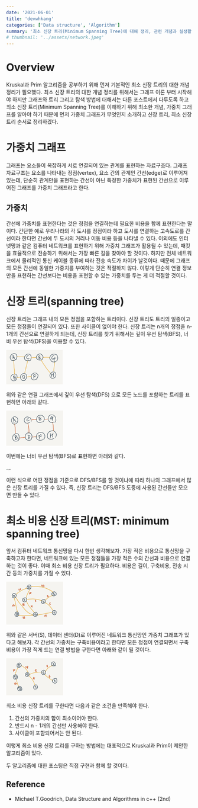 ```yaml
---
date: '2021-06-01'
title: 'devwhkang'
categories: ['Data structure', 'Algorithm']
summary: '최소 신장 트리(Minimum Spanning Tree)에 대해 정리, 관련 개념과 실생활 응용을 다뤘습니다.'
# thumbnail: '../assets/network.jpeg'
---
```


# Overview

Kruskal과 Prim 알고리즘을 공부하기 위해 먼저 기본적인 최소 신장 트리의 대한 개념 정리가 필요했다. 최소 신장 트리의 대한 개념 정리를 위해서는 그래프 이론 부터 시작해야 하지만 그래프와 트리 그리고 탐색 방법에 대해서는 다른 포스트에서 다루도록 하고 최소 신장 트리(Minimum Spanning Tree)를 이해하기 위해 최소한 개념, 가중치 그래프를 알아야 하기 때문에 먼저 가중치 그래프가 무엇인지 소개하고 신장 트리, 최소 신장 트리 순서로 정리하겠다.

# 가중치 그래프

그래프는 요소들이 복잡하게 서로 연결되어 있는 관계를 표현하는 자료구조다. 그래프 자료구조는 요소를 나타내는 정점(vertex), 요소 간의 관계인 간선(edge)로 이루어져 있는데, 단순히 관계만을 표현하는 간선이 아닌 특정한 가중치가 표현된 간선으로 이루어진 그래프를 가중치 그래프라고 한다.

## 가중치

간선에 가중치를 표현한다는 것은 정점을 연결하는데 필요한 비용을 함께 표현한다는 말이다. 간단한 예로 우리나라의 각 도시를 정점이라 하고 도시를 연결하는 고속도로를 간선이라 한다면 간선에 두 도시의 거리나 이동 비용 등을 나타낼 수 있다. 이외에도 인터넷망과 같은 컴퓨터 네트워크를 표현하기 위해 가중치 그래프가 활용될 수 있는데, 패킷을 효율적으로 전송하기 위해서는 가장 빠른 길을 찾아야 할 것이다. 하지만 전체 네트워크에서 물리적인 통신 케이블 종류에 따라 전송 속도가 차이가 날것이다. 때문에 그래프의 모든 간선에 동일한 가중치를 부여하는 것은 적절하지 않다. 이렇게 단순히 연결 정보만을 표현하는 간선보다는 비용을 표현할 수 있는 가중치를 두는 게 더 적절할 것이다.

# 신장 트리(spanning tree)

신장 트리는 그래프 내의 모든 정점을 포함하는 트리이다. 신장 트리도 트리의 일종이고 모든 정점들이 연결되어 있다. 또한 사이클이 없어야 한다. 신장 트리는 n개의 정점을 n-1개의 간선으로 연결하게 되는데, 신장 트리를 찾기 위해서는 깊이 우선 탐색(BFS), 너비 우선 탐색(DFS)을 이용할 수 있다.

<img src="../assets/graph.jpeg" alt="graph" style="zoom:15% ;" />

위와 같은 연결 그래프에서 깊이 우선 탐색(DFS) 으로 모든 노드를 포함하는 트리를 표현하면 아래와 같다.

<img src="../assets/dfs-graph.jpeg" alt="dfs-graph" style="zoom:15%;" />

이번에는 너비 우선 탐색(BFS)로 표현하면 아래와 같다.

<img src="/Users/devwhkang/Desktop/whkang-devlog/contents/assets/bfs-graph.jpeg" alt="bfs-graph" style="zoom:15%;" />

이런 식으로 어떤 정점을 기준으로 DFS/BFS를 할 것이냐에 따라 하나의 그래프에서 많은 신장 트리를 가질 수 있다. 즉, 신장 트리는 DFS/BFS 도중에 사용된 간선들만 모으면 만들 수 있다.

# 최소 비용 신장 트리(MST: minimum spanning tree)

앞서 컴퓨터 네트워크 통신망을 다시 한번 생각해보자. 가장 적은 비용으로 통신망을 구축하고자 한다면, 네트워크에 있는 모든 정점들을 가장 적은 수의 간선과 비용으로 연결하는 것이 좋다. 이때 최소 비용 신장 트리가 필요하다. 비용은 길이, 구축비용, 전송 시간 등의 가중치를 가질 수 있다.

<img src="../assets/network.jpeg" alt="network" style="zoom:15%;" />

위와 같은 서버(S), 데이터 센터(D)로 이루어진 네트워크 통신망인 가중치 그래프가 있다고 해보자. 각 간선의 가중치는 구축비용이라고 한다면 모든 정점이 연결되면서 구축비용이 가장 적게 드는 연결 방법을 구한다면 아래와 같이 될 것이다.

<img src="../assets/mst.jpeg" alt="mst" style="zoom:15%;" />

최소 비용 신장 트리를 구한다면 다음과 같은 조건을 만족해야 한다.

1. 간선의 가중치의 합이 최소이어야 한다.
2. 반드시 n - 1개의 간선만 사용해야 한다.
3. 사이클이 포함되어서는 안 된다.

이렇게 최소 비용 신장 트리를 구하는 방법에는 대표적으로 Kruskal과 Prim이 제안한 알고리즘이 있다.

두 알고리즘에 대한 포스팅은 직접 구현과 함께 할 것이다.

## Reference

- Michael T.Goodrich, Data Structure and Algorithms in c++ (2nd)
